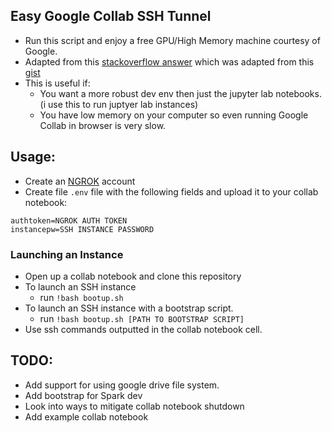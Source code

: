 ## Easy Google Collab SSH Tunnel 
- Run this script and enjoy a free GPU/High Memory machine courtesy of Google.
- Adapted from this [stackoverflow answer](https://stackoverflow.com/questions/48459804/how-can-i-ssh-to-google-colaboratory-vm/53252985#53252985) which was adapted from this [gist](https://gist.github.com/creotiv/d091515703672ec0bf1a6271336806f0)
- This is useful if:
  - You want a more robust dev env then just the jupyter lab notebooks. (i use this to run juptyer lab instances)
  - You have low memory on your computer so even running Google Collab in browser is very slow.
  

## Usage:
- Create an [NGROK](http://ngrok.com) account 
- Create file `.env` file with the following fields and upload it to your collab notebook:
```
authtoken=NGROK AUTH TOKEN
instancepw=SSH INSTANCE PASSWORD
```
### Launching an Instance 
- Open up a collab notebook and clone this repository
- To launch an SSH instance
   - run ```!bash bootup.sh```
- To launch an SSH instance with a bootstrap script.
   - run ```!bash bootup.sh [PATH TO BOOTSTRAP SCRIPT]```
- Use ssh commands outputted in the collab notebook cell.


## TODO:
- Add support for using google drive file system. 
- Add bootstrap for Spark dev
- Look into ways to mitigate collab notebook shutdown
- Add example collab notebook

